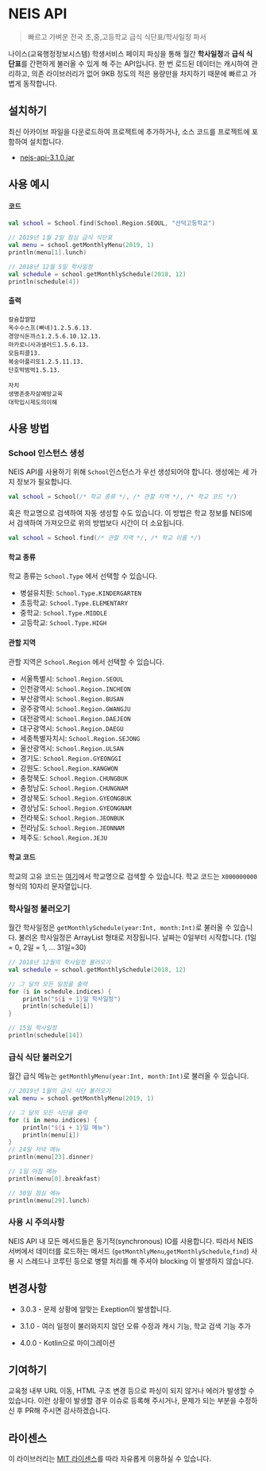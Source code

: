 # NEIS API
> 빠르고 가벼운 전국 초,중,고등학교 급식 식단표/학사일정 파서

나이스(교육행정정보시스템) 학생서비스 페이지 파싱을 통해 월간 **학사일정**과 **급식 식단표**를 간편하게 불러올 수 있게 해 주는 API입니다. 한 번 로드된 데이터는 캐시하여 관리하고, 의존 라이브러리가 없어 9KB 정도의 적은 용량만을 차지하기 때문에 빠르고 가볍게 동작합니다.

## 설치하기
최신 아카이브 파일을 다운로드하여 프로젝트에 추가하거나, 소스 코드를 프로젝트에 포함하여 설치합니다.

-  [neis-api-3.1.0.jar](https://github.com/agemor/neis-api/releases/download/3.1.0/neis-api-3.1.0.jar)

## 사용 예시

#### 코드

```kotlin
val school = School.find(School.Region.SEOUL, "선덕고등학교")

// 2019년 1월 2일 점심 급식 식단표
val menu = school.getMonthlyMenu(2019, 1)
println(menu[1].lunch)

// 2018년 12월 5일 학사일정
val schedule = school.getMonthlySchedule(2018, 12)
println(schedule[4])
```

#### 출력
```
칼슘찹쌀밥
옥수수스프(빠네)1.2.5.6.13.
경양식돈까스1.2.5.6.10.12.13.
마카로니사과샐러드1.5.6.13.
모듬피클13.
복숭아플리또1.2.5.11.13.
단호박범벅1.5.13.

자치
생명존중자살예방교육
대학입시제도의이해
```
## 사용 방법

### School 인스턴스 생성
NEIS API를 사용하기 위해 `School`인스턴스가 우선 생성되어야 합니다. 생성에는 세 가지 정보가 필요합니다.
```kotlin
val school = School(/* 학교 종류 */, /* 관할 지역 */, /* 학교 코드 */)
```
혹은 학교명으로 검색하여 자동 생성할 수도 있습니다. 이 방법은 학교 정보를 NEIS에서 검색하여 가져오므로 위의 방법보다 시간이 더 소요됩니다.
```kotlin
val school = School.find(/* 관할 지역 */, /* 학교 이름 */)
```

#### 학교 종류

 학교 종류는 `School.Type` 에서 선택할 수 있습니다.

- 병설유치원: `School.Type.KINDERGARTEN`
- 초등학교: `School.Type.ELEMENTARY`
- 중학교: `School.Type.MIDDLE`
- 고등학교: `School.Type.HIGH`

#### 관할 지역

관할 지역은 `School.Region` 에서 선택할 수 있습니다.

- 서울특별시: `School.Region.SEOUL`
- 인천광역시: `School.Region.INCHEON`
- 부산광역시: `School.Region.BUSAN`
- 광주광역시: `School.Region.GWANGJU`
- 대전광역시: `School.Region.DAEJEON`
- 대구광역시: `School.Region.DAEGU`
- 세종특별자치시: `School.Region.SEJONG`
- 울산광역시: `School.Region.ULSAN`
- 경기도: `School.Region.GYEONGGI`
- 강원도: `School.Region.KANGWON`
- 충청북도: `School.Region.CHUNGBUK`
- 충청남도: `School.Region.CHUNGNAM`
- 경상북도: `School.Region.GYEONGBUK`
- 경상남도: `School.Region.GYEONGNAM`
- 전라북도: `School.Region.JEONBUK`
- 전라남도: `School.Region.JEONNAM`
- 제주도: `School.Region.JEJU`

#### 학교 코드

학교의 고유 코드는 [여기](https://code.schoolmenukr.ml/)에서 학교명으로 검색할 수 있습니다.
 학교 코드는 `X000000000` 형식의 10자리 문자열입니다.

### 학사일정 불러오기
월간 학사일정은 `getMonthlySchedule(year:Int, month:Int)`로 불러올 수 있습니다. 불러온 학사일정은 ArrayList 형태로 저장됩니다. 날짜는 0일부터 시작합니다. (1일 = 0, 2일 = 1, ... 31일=30)

```kotlin
// 2018년 12월의 학사일정 불러오기
val schedule = school.getMonthlySchedule(2018, 12)

// 그 달의 모든 일정을 출력
for (i in schedule.indices) {
    println("${i + 1}일 학사일정")
    println(schedule[i])
}

// 15일 학사일정
println(schedule[14])
```

### 급식 식단 불러오기

월간 급식 메뉴는 `getMonthlyMenu(year:Int, month:Int)`로 불러올 수 있습니다.

```kotlin
// 2019년 1월의 급식 식단 불러오기
val menu = school.getMonthlyMenu(2019, 1)

// 그 달의 모든 식단을 출력
for (i in menu.indices) {
    println("${i + 1}일 메뉴")
    println(menu[i])
}
// 24일 저녁 메뉴
println(menu[23].dinner)

// 1일 아침 메뉴
println(menu[0].breakfast)

// 30일 점심 메뉴
println(menu[29].lunch)
```

### 사용 시 주의사항
NEIS API 내 모든 메서드들은 동기적(synchronous) IO를 사용합니다. 따라서 NEIS 서버에서 데이터를 로드하는 메서드 (`getMonthlyMenu`,`getMonthlySchedule`,`find`) 사용 시 스레드나 코루틴 등으로 병렬 처리를 해 주셔야 blocking 이 발생하지 않습니다.



## 변경사항
- 3.0.3 - 문제 상황에 알맞는 Exeption이 발생합니다.

- 3.1.0 - 여러 일정이 불러와지지 않던 오류 수정과 캐시 기능, 학교 검색 기능 추가

- 4.0.0 - Kotlin으로 마이그레이션

## 기여하기
교육청 내부 URL 이동, HTML 구조 변경 등으로 파싱이 되지 않거나 에러가 발생할 수 있습니다. 이런 상황이 발생할 경우 이슈로 등록해 주시거나, 문제가 되는 부분을 수정하신 후 PR해 주시면 감사하겠습니다.

## 라이센스
이 라이브러리는 [MIT 라이센스](https://github.com/agemor/school-api/blob/master/LICENSE)를 따라 자유롭게 이용하실 수 있습니다.


